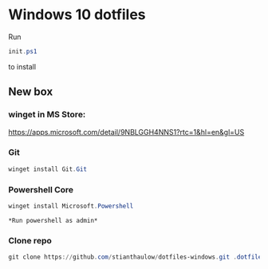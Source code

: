 # Windows 10 dotfiles

Run
```powershell
init.ps1
```
to install

## New box

### winget in MS Store:
https://apps.microsoft.com/detail/9NBLGGH4NNS1?rtc=1&hl=en&gl=US

### Git
```powershell
winget install Git.Git
```
### Powershell Core
```powershell
winget install Microsoft.Powershell
```
`*Run powershell as admin*`

### Clone repo
```powershell
git clone https://github.com/stianthaulow/dotfiles-windows.git .dotfiles && cd .dotfiles
```
